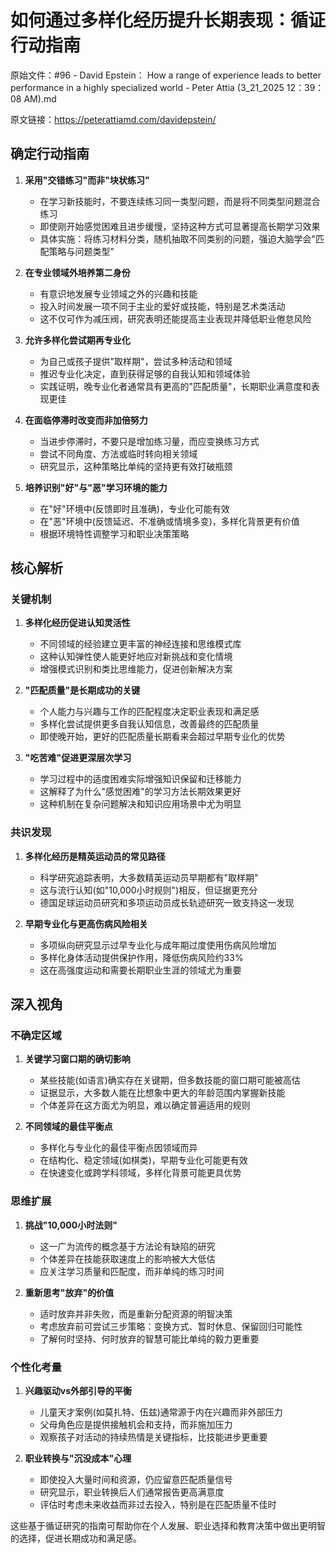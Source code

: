 # 如何通过多样化经历提升长期表现：循证行动指南

原始文件：#96 - David Epstein： How a range of experience leads to better performance in a highly specialized world - Peter Attia (3_21_2025 12：39：08 AM).md

原文链接：https://peterattiamd.com/davidepstein/

## 确定行动指南

1. **采用"交错练习"而非"块状练习"**
   - 在学习新技能时，不要连续练习同一类型问题，而是将不同类型问题混合练习
   - 即使刚开始感觉困难且进步缓慢，坚持这种方式可显著提高长期学习效果
   - 具体实施：将练习材料分类，随机抽取不同类别的问题，强迫大脑学会"匹配策略与问题类型"

2. **在专业领域外培养第二身份**
   - 有意识地发展专业领域之外的兴趣和技能
   - 投入时间发展一项不同于主业的爱好或技能，特别是艺术类活动
   - 这不仅可作为减压阀，研究表明还能提高主业表现并降低职业倦怠风险

3. **允许多样化尝试期再专业化**
   - 为自己或孩子提供"取样期"，尝试多种活动和领域
   - 推迟专业化决定，直到获得足够的自我认知和领域体验
   - 实践证明，晚专业化者通常具有更高的"匹配质量"，长期职业满意度和表现更佳

4. **在面临停滞时改变而非加倍努力**
   - 当进步停滞时，不要只是增加练习量，而应变换练习方式
   - 尝试不同角度、方法或临时转向相关领域
   - 研究显示，这种策略比单纯的坚持更有效打破瓶颈

5. **培养识别"好"与"恶"学习环境的能力**
   - 在"好"环境中(反馈即时且准确)，专业化可能有效
   - 在"恶"环境中(反馈延迟、不准确或情境多变)，多样化背景更有价值
   - 根据环境特性调整学习和职业决策策略

## 核心解析

### 关键机制

1. **多样化经历促进认知灵活性**
   - 不同领域的经验建立更丰富的神经连接和思维模式库
   - 这种认知弹性使人能更好地应对新挑战和变化情境
   - 增强模式识别和类比思维能力，促进创新解决方案

2. **"匹配质量"是长期成功的关键**
   - 个人能力与兴趣与工作的匹配程度决定职业表现和满足感
   - 多样化尝试提供更多自我认知信息，改善最终的匹配质量
   - 即使晚开始，更好的匹配质量长期看来会超过早期专业化的优势

3. **"吃苦难"促进更深层次学习**
   - 学习过程中的适度困难实际增强知识保留和迁移能力
   - 这解释了为什么"感觉困难"的学习方法长期效果更好
   - 这种机制在复杂问题解决和知识应用场景中尤为明显

### 共识发现

1. **多样化经历是精英运动员的常见路径**
   - 科学研究追踪表明，大多数精英运动员早期都有"取样期"
   - 这与流行认知(如"10,000小时规则")相反，但证据更充分
   - 德国足球运动员研究和多项运动员成长轨迹研究一致支持这一发现

2. **早期专业化与更高伤病风险相关**
   - 多项纵向研究显示过早专业化与成年期过度使用伤病风险增加
   - 多样化身体活动提供保护作用，降低伤病风险约33%
   - 这在高强度运动和需要长期职业生涯的领域尤为重要

## 深入视角

### 不确定区域

1. **关键学习窗口期的确切影响**
   - 某些技能(如语言)确实存在关键期，但多数技能的窗口期可能被高估
   - 证据显示，大多数人能在比想象中更大的年龄范围内掌握新技能
   - 个体差异在这方面尤为明显，难以确定普遍适用的规则

2. **不同领域的最佳平衡点**
   - 多样化与专业化的最佳平衡点因领域而异
   - 在结构化、稳定领域(如棋类)，早期专业化可能更有效
   - 在快速变化或跨学科领域，多样化背景可能更具优势

### 思维扩展

1. **挑战"10,000小时法则"**
   - 这一广为流传的概念基于方法论有缺陷的研究
   - 个体差异在技能获取速度上的影响被大大低估
   - 应关注学习质量和匹配度，而非单纯的练习时间

2. **重新思考"放弃"的价值**
   - 适时放弃并非失败，而是重新分配资源的明智决策
   - 考虑放弃前可尝试三步策略：变换方式、暂时休息、保留回归可能性
   - 了解何时坚持、何时放弃的智慧可能比单纯的毅力更重要

### 个性化考量

1. **兴趣驱动vs外部引导的平衡**
   - 儿童天才案例(如莫扎特、伍兹)通常源于内在兴趣而非外部压力
   - 父母角色应是提供接触机会和支持，而非施加压力
   - 观察孩子对活动的持续热情是关键指标，比技能进步更重要

2. **职业转换与"沉没成本"心理**
   - 即使投入大量时间和资源，仍应留意匹配质量信号
   - 研究显示，职业转换后人们通常报告更高满意度
   - 评估时考虑未来收益而非过去投入，特别是在匹配质量不佳时

这些基于循证研究的指南可帮助你在个人发展、职业选择和教育决策中做出更明智的选择，促进长期成功和满足感。